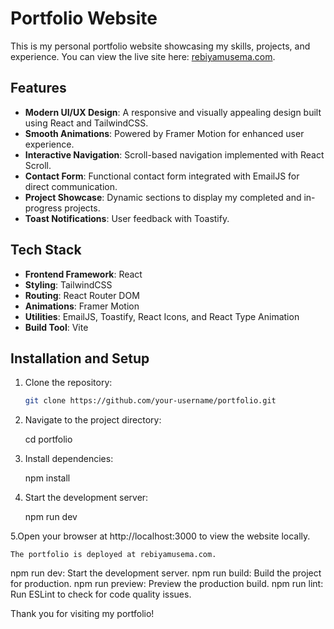 # Portfolio Website

This is my personal portfolio website showcasing my skills, projects, and experience. You can view the live site here: [rebiyamusema.com](https://rebiyamusema.com).

## Features

- **Modern UI/UX Design**: A responsive and visually appealing design built using React and TailwindCSS.
- **Smooth Animations**: Powered by Framer Motion for enhanced user experience.
- **Interactive Navigation**: Scroll-based navigation implemented with React Scroll.
- **Contact Form**: Functional contact form integrated with EmailJS for direct communication.
- **Project Showcase**: Dynamic sections to display my completed and in-progress projects.
- **Toast Notifications**: User feedback with Toastify.

## Tech Stack

- **Frontend Framework**: React
- **Styling**: TailwindCSS
- **Routing**: React Router DOM
- **Animations**: Framer Motion
- **Utilities**: EmailJS, Toastify, React Icons, and React Type Animation
- **Build Tool**: Vite

## Installation and Setup

1. Clone the repository:
   ```bash
   git clone https://github.com/your-username/portfolio.git
   
2. Navigate to the project directory:
 
   cd portfolio

3. Install dependencies:

   npm install

4. Start the development server:
 
   npm run dev
   
5.Open your browser at http://localhost:3000 to view the website locally.

    The portfolio is deployed at rebiyamusema.com.

npm run dev: Start the development server.
npm run build: Build the project for production.
npm run preview: Preview the production build.
npm run lint: Run ESLint to check for code quality issues.

Thank you for visiting my portfolio!
